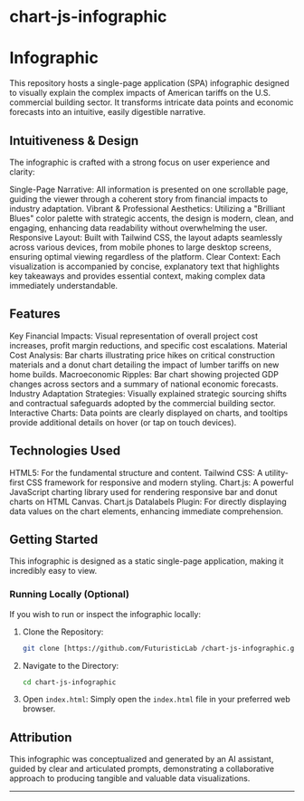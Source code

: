 # chart-js-infographic 
# Infographic

This repository hosts a single-page application (SPA) infographic designed to visually explain the complex impacts of American tariffs on the U.S. commercial building sector. It transforms intricate data points and economic forecasts into an intuitive, easily digestible narrative.

## Intuitiveness & Design

The infographic is crafted with a strong focus on user experience and clarity:

Single-Page Narrative: All information is presented on one scrollable page, guiding the viewer through a coherent story from financial impacts to industry adaptation.
Vibrant & Professional Aesthetics: Utilizing a "Brilliant Blues" color palette with strategic accents, the design is modern, clean, and engaging, enhancing data readability without overwhelming the user.
Responsive Layout: Built with Tailwind CSS, the layout adapts seamlessly across various devices, from mobile phones to large desktop screens, ensuring optimal viewing regardless of the platform.
Clear Context: Each visualization is accompanied by concise, explanatory text that highlights key takeaways and provides essential context, making complex data immediately understandable.

## Features

Key Financial Impacts: Visual representation of overall project cost increases, profit margin reductions, and specific cost escalations.
Material Cost Analysis: Bar charts illustrating price hikes on critical construction materials and a donut chart detailing the impact of lumber tariffs on new home builds.
Macroeconomic Ripples: Bar chart showing projected GDP changes across sectors and a summary of national economic forecasts.
Industry Adaptation Strategies: Visually explained strategic sourcing shifts and contractual safeguards adopted by the commercial building sector.
Interactive Charts: Data points are clearly displayed on charts, and tooltips provide additional details on hover (or tap on touch devices).

## Technologies Used

HTML5: For the fundamental structure and content.
Tailwind CSS: A utility-first CSS framework for responsive and modern styling.
Chart.js: A powerful JavaScript charting library used for rendering responsive bar and donut charts on HTML Canvas.
Chart.js Datalabels Plugin: For directly displaying data values on the chart elements, enhancing immediate comprehension.

## Getting Started

This infographic is designed as a static single-page application, making it incredibly easy to view.

### Running Locally (Optional)

If you wish to run or inspect the infographic locally:

1.  Clone the Repository:
    ```bash
    git clone [https://github.com/FuturisticLab /chart-js-infographic.git](https://github.com/FuturisticLab /chart-js-infographic.git)
    ```
    
2.  Navigate to the Directory:
    ```bash
    cd chart-js-infographic
    ```
3.  Open `index.html`: Simply open the `index.html` file in your preferred web browser.

## Attribution

This infographic was conceptualized and generated by an AI assistant, guided by clear and articulated prompts, demonstrating a collaborative approach to producing tangible and valuable data visualizations.

---


